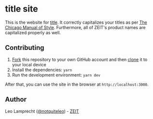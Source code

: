 # title site

This is the website for [title](https://github.com/zeit/title). It correctly capitalizes your titles as per [The Chicago Manual of Style](http://www.chicagomanualofstyle.org/home.html). Furthermore, all of ZEIT's product names are capitalized properly as well.

## Contributing

1. [Fork](https://help.github.com/articles/fork-a-repo/) this repository to your own GitHub account and then [clone](https://help.github.com/articles/cloning-a-repository/) it to your local device
2. Install the dependencies: `yarn`
3. Run the development environment: `yarn dev`

After that, you can use the site in the browser at `http://localhost:3000`.

## Author

Leo Lamprecht ([@notquiteleo](https://twitter.com/notquiteleo)) - [ZEIT](https://zeit.co)

